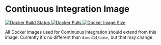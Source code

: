 # Continuous Integration Image

[
![Docker Build Status](https://img.shields.io/docker/cloud/build/dimo414/ci)
![Docker Pulls](https://img.shields.io/docker/pulls/dimo414/ci)
![Docker Image Size](https://img.shields.io/docker/image-size/dimo414/ci)
](https://hub.docker.com/r/dimo414/ci)

All Docker images used for Continuous Integration should extend from this
image. Currently it's no different than `dimo414/base`, but that may change.

